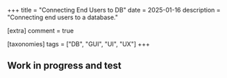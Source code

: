 +++
title = "Connecting End Users to DB"
date = 2025-01-16
description = "Connecting end users to a database."

[extra]
comment = true

[taxonomies]
tags = ["DB", "GUI", "UI", "UX"]
+++

## Work in progress and test